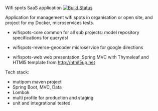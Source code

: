 Wifi spots SaaS application [![Build Status](https://travis-ci.org/sergeikh/wifispots.svg?branch=master)](https://travis-ci.org/sergeikh/wifispots) 

Application for management wifi spots in organisation or open site, and
project for my Docker, microservices tests.

- wifispots-core common for all sub projects:
    model
    repository
    specifications for querydsl
        
- wifispots-reverse-geocoder microservice for google directions
- wifispots-web web presentation:
   Spring MVC with Thymeleaf and HTMl5 template from http://html5up.net


Tech stack:
- mutipom maven project
- Spring Boot, MVC, Data
- Lombok
- multi profile for production and staging 
- unit and integrational tested